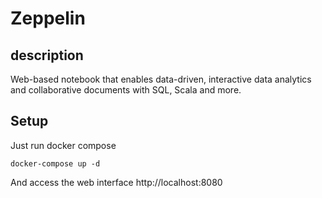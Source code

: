 # Zeppelin

## description

Web-based notebook that enables data-driven, 
interactive data analytics and collaborative documents with SQL, Scala and more.

## Setup

Just run docker compose

```
docker-compose up -d
```

And access the web interface http://localhost:8080


